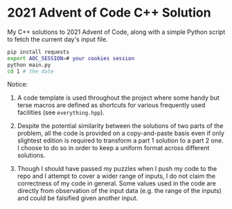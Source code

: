 # 2021 Advent of Code C++ Solution

My C++ solutions to 2021 Advent of Code, along with a simple Python script to fetch the current day's input file.

```bash
pip install requests
export AOC_SESSION=# your cookies session
python main.py
cd 1 # the date
```

Notice:

1. A code template is used throughout the project where some handy but terse macros are defined as shortcuts for various frequently used facilities (see `everything.hpp`).

2. Despite the potential similarity between the solutions of two parts of the problem, all the code is provided on a copy-and-paste basis even if only slightest edition is required to transform a part 1 solution to a part 2 one. I choose to do so in order to keep a uniform format across different solutions.

3. Though I should have passed my puzzles when I push my code to the repo and I attempt to cover a wider range of inputs, I do not claim the correctness of my code in general. Some values used in the code are directly from observation of the input data (e.g. the range of the inputs) and could be falsified given another input.

